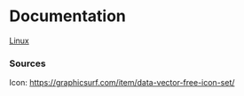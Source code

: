 # Documentation

[Linux](pages/cs/linux.html)

### Sources

Icon: https://graphicsurf.com/item/data-vector-free-icon-set/
